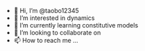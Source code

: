 - 👋 Hi, I’m @taobo12345
- 👀 I’m interested in dynamics 
- 🌱 I’m currently learning constitutive models
- 💞️ I’m looking to collaborate on 
- 📫 How to reach me ...

<!---
taobo12345/taobo12345 is a ✨ special ✨ repository because its `README.md` (this file) appears on your GitHub profile.
You can click the Preview link to take a look at your changes.
--->
